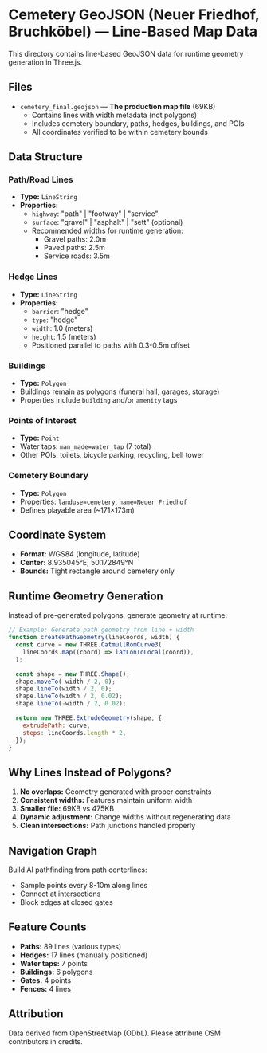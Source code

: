 # Cemetery GeoJSON (Neuer Friedhof, Bruchköbel) — Line-Based Map Data

This directory contains line-based GeoJSON data for runtime geometry generation in Three.js.

## Files

- `cemetery_final.geojson` — **The production map file** (69KB)
  - Contains lines with width metadata (not polygons)
  - Includes cemetery boundary, paths, hedges, buildings, and POIs
  - All coordinates verified to be within cemetery bounds

## Data Structure

### Path/Road Lines

- **Type:** `LineString`
- **Properties:**
  - `highway`: "path" | "footway" | "service"
  - `surface`: "gravel" | "asphalt" | "sett" (optional)
  - Recommended widths for runtime generation:
    - Gravel paths: 2.0m
    - Paved paths: 2.5m
    - Service roads: 3.5m

### Hedge Lines

- **Type:** `LineString`
- **Properties:**
  - `barrier`: "hedge"
  - `type`: "hedge"
  - `width`: 1.0 (meters)
  - `height`: 1.5 (meters)
  - Positioned parallel to paths with 0.3-0.5m offset

### Buildings

- **Type:** `Polygon`
- Buildings remain as polygons (funeral hall, garages, storage)
- Properties include `building` and/or `amenity` tags

### Points of Interest

- **Type:** `Point`
- Water taps: `man_made=water_tap` (7 total)
- Other POIs: toilets, bicycle parking, recycling, bell tower

### Cemetery Boundary

- **Type:** `Polygon`
- Properties: `landuse=cemetery`, `name=Neuer Friedhof`
- Defines playable area (~171×173m)

## Coordinate System

- **Format:** WGS84 (longitude, latitude)
- **Center:** 8.935045°E, 50.172849°N
- **Bounds:** Tight rectangle around cemetery only

## Runtime Geometry Generation

Instead of pre-generated polygons, generate geometry at runtime:

```javascript
// Example: Generate path geometry from line + width
function createPathGeometry(lineCoords, width) {
  const curve = new THREE.CatmullRomCurve3(
    lineCoords.map((coord) => latLonToLocal(coord)),
  );

  const shape = new THREE.Shape();
  shape.moveTo(-width / 2, 0);
  shape.lineTo(width / 2, 0);
  shape.lineTo(width / 2, 0.02);
  shape.lineTo(-width / 2, 0.02);

  return new THREE.ExtrudeGeometry(shape, {
    extrudePath: curve,
    steps: lineCoords.length * 2,
  });
}
```

## Why Lines Instead of Polygons?

1. **No overlaps:** Geometry generated with proper constraints
2. **Consistent widths:** Features maintain uniform width
3. **Smaller file:** 69KB vs 475KB
4. **Dynamic adjustment:** Change widths without regenerating data
5. **Clean intersections:** Path junctions handled properly

## Navigation Graph

Build AI pathfinding from path centerlines:

- Sample points every 8-10m along lines
- Connect at intersections
- Block edges at closed gates

## Feature Counts

- **Paths:** 89 lines (various types)
- **Hedges:** 17 lines (manually positioned)
- **Water taps:** 7 points
- **Buildings:** 6 polygons
- **Gates:** 4 points
- **Fences:** 4 lines

## Attribution

Data derived from OpenStreetMap (ODbL). Please attribute OSM contributors in credits.
